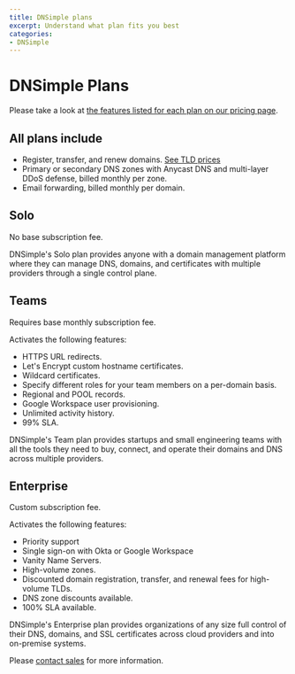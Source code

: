 ```yaml
---
title: DNSimple plans
excerpt: Understand what plan fits you best
categories:
- DNSimple
---
```


# DNSimple Plans

Please take a look at [the features listed for each plan on our pricing page](https://dnsimple.com/pricing#features).

## All plans include

- Register, transfer, and renew domains. [See TLD prices](https://dnsimple.com/tlds)
- Primary or secondary DNS zones with Anycast DNS and multi-layer DDoS defense, billed monthly per zone.
- Email forwarding, billed monthly per domain.

## Solo

No base subscription fee.

DNSimple's Solo plan provides anyone with a domain management platform where they can manage DNS, domains, and certificates with multiple providers through a single control plane.

## Teams

Requires base monthly subscription fee.

Activates the following features:
- HTTPS URL redirects.
- Let's Encrypt custom hostname certificates.
- Wildcard certificates.
- Specify different roles for your team members on a per-domain basis.
- Regional and POOL records.
- Google Workspace user provisioning.
- Unlimited activity history.
- 99% SLA.

DNSimple's Team plan provides startups and small engineering teams with all the tools they need to buy, connect, and operate their domains and DNS across multiple providers.

## Enterprise

Custom subscription fee.

Activates the following features:
- Priority support
- Single sign-on with Okta or Google Workspace
- Vanity Name Servers.
- High-volume zones.
- Discounted domain registration, transfer, and renewal fees for high-volume TLDs.
- DNS zone discounts available.
- 100% SLA available.

DNSimple's Enterprise plan provides organizations of any size full control of their DNS, domains, and SSL certificates across cloud providers and into on-premise systems.

Please [contact sales](https://dnsimple.com/sales) for more information.
